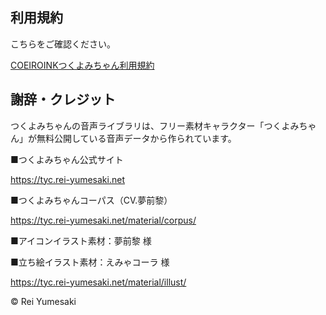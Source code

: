 ## 利用規約

こちらをご確認ください。

[COEIROINKつくよみちゃん利用規約](https://coeiroink.com/audio-character/tsukuyomi-chan)

## 謝辞・クレジット

つくよみちゃんの音声ライブラリは、フリー素材キャラクター「つくよみちゃん」が無料公開している音声データから作られています。

■つくよみちゃん公式サイト

https://tyc.rei-yumesaki.net

■つくよみちゃんコーパス（CV.夢前黎）

https://tyc.rei-yumesaki.net/material/corpus/

■アイコンイラスト素材：夢前黎 様

■立ち絵イラスト素材：えみゃコーラ 様

https://tyc.rei-yumesaki.net/material/illust/

© Rei Yumesaki
